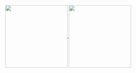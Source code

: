 <a href="https://github.com/anuraghazra/github-readme-stats">
  <img height=200 align="center" src="https://github-readme-stats.vercel.app/api?username=IriDark&title_color=fff&icon_color=79ff97&text_color=fff&bg_color=000&border_color=000&showing_icons=true" />
</a>
<a href="https://github.com/anuraghazra/convoychat">
  <img height=200 align="center" src="https://github-readme-stats.vercel.app/api/top-langs?username=IriDark&title_color=fff&text_color=fff&bg_color=000&border_color=000&langs_count=8&layout=compact&card_width=320" />
</a>
